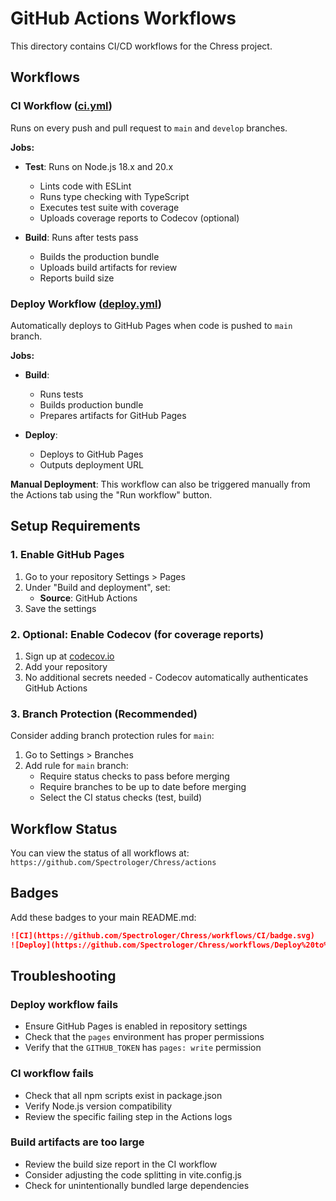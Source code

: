 # GitHub Actions Workflows

This directory contains CI/CD workflows for the Chress project.

## Workflows

### CI Workflow ([ci.yml](ci.yml))

Runs on every push and pull request to `main` and `develop` branches.

**Jobs:**
- **Test**: Runs on Node.js 18.x and 20.x
  - Lints code with ESLint
  - Runs type checking with TypeScript
  - Executes test suite with coverage
  - Uploads coverage reports to Codecov (optional)

- **Build**: Runs after tests pass
  - Builds the production bundle
  - Uploads build artifacts for review
  - Reports build size

### Deploy Workflow ([deploy.yml](deploy.yml))

Automatically deploys to GitHub Pages when code is pushed to `main` branch.

**Jobs:**
- **Build**:
  - Runs tests
  - Builds production bundle
  - Prepares artifacts for GitHub Pages

- **Deploy**:
  - Deploys to GitHub Pages
  - Outputs deployment URL

**Manual Deployment**: This workflow can also be triggered manually from the Actions tab using the "Run workflow" button.

## Setup Requirements

### 1. Enable GitHub Pages

1. Go to your repository Settings > Pages
2. Under "Build and deployment", set:
   - **Source**: GitHub Actions
3. Save the settings

### 2. Optional: Enable Codecov (for coverage reports)

1. Sign up at [codecov.io](https://codecov.io)
2. Add your repository
3. No additional secrets needed - Codecov automatically authenticates GitHub Actions

### 3. Branch Protection (Recommended)

Consider adding branch protection rules for `main`:
1. Go to Settings > Branches
2. Add rule for `main` branch:
   - Require status checks to pass before merging
   - Require branches to be up to date before merging
   - Select the CI status checks (test, build)

## Workflow Status

You can view the status of all workflows at:
`https://github.com/Spectrologer/Chress/actions`

## Badges

Add these badges to your main README.md:

```markdown
![CI](https://github.com/Spectrologer/Chress/workflows/CI/badge.svg)
![Deploy](https://github.com/Spectrologer/Chress/workflows/Deploy%20to%20GitHub%20Pages/badge.svg)
```

## Troubleshooting

### Deploy workflow fails
- Ensure GitHub Pages is enabled in repository settings
- Check that the `pages` environment has proper permissions
- Verify that the `GITHUB_TOKEN` has `pages: write` permission

### CI workflow fails
- Check that all npm scripts exist in package.json
- Verify Node.js version compatibility
- Review the specific failing step in the Actions logs

### Build artifacts are too large
- Review the build size report in the CI workflow
- Consider adjusting the code splitting in vite.config.js
- Check for unintentionally bundled large dependencies
